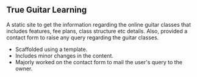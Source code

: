## True Guitar Learning

A static site to get the information regarding the online guitar classes that includes features, fee plans, class structure etc details. Also, provided a contact form to raise any query regarding the guitar classes.

- Scaffolded using a template.
- Includes minor changes in the content.
- Majorly worked on the contact form to mail the user's query to the owner. 
